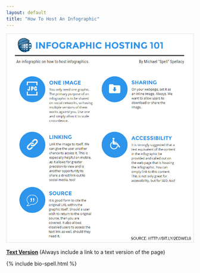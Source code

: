 ```yaml
---
layout: default
title: "How To Host An Infographic"
---
```


[![How To Host An Infographic (Image)](/assets/news/2016/infographic-hosting-101.jpg)](/assets/news/2016/infographic-hosting-101.jpg)

**[Text Version](how-to-host-an-infographic-text-only.html)** (Always include a link to a text version of the page)

{% include bio-spell.html %} 